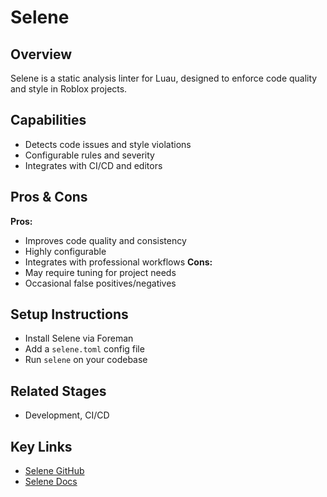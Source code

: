 # Selene

## Overview
Selene is a static analysis linter for Luau, designed to enforce code quality and style in Roblox projects.

## Capabilities
- Detects code issues and style violations
- Configurable rules and severity
- Integrates with CI/CD and editors

## Pros & Cons
**Pros:**
- Improves code quality and consistency
- Highly configurable
- Integrates with professional workflows
**Cons:**
- May require tuning for project needs
- Occasional false positives/negatives

## Setup Instructions
- Install Selene via Foreman
- Add a `selene.toml` config file
- Run `selene` on your codebase

## Related Stages
- Development, CI/CD 

## Key Links
- [Selene GitHub](https://github.com/Kampfkarren/selene)
- [Selene Docs](https://kampfkarren.github.io/selene/) 